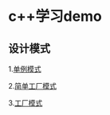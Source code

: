 # c++学习demo

## 设计模式
1.[单例模式](https://github.com/liyoung1992/demos-cpp/tree/master/Singleton/Singleton)

2.[简单工厂模式](https://github.com/liyoung1992/demos-cpp/tree/master/SampleFactory)

3.[工厂模式](https://github.com/liyoung1992/demos-cpp/tree/master/Factory/Factory)